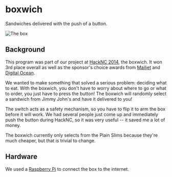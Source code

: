 # boxwich

Sandwiches delivered with the push of a button.

![The box](http://jonjonsonjr.github.io/boxwich/img/gh_box.jpg)

## Background

This program was part of our project at [HackNC 2014](http://hacknc.us/),
the boxwich. It won 3rd place overall as well as the sponsor's choice awards from
[Mailjet](https://www.mailjet.com/) and
[Digital Ocean](https://www.digitalocean.com/).

We wanted to make something that solved a serious problem: deciding what to eat.
With the boxwich, you don't have to worry about where to go or what to order,
you just have to press the button! The boxwich will randomly select a sandwich
from Jimmy John's and have it delivered to you!

The switch acts as a safety mechanism, so you have to flip it to arm the box
before it will work. We had several people just come up and immediately push
the button during HackNC, so it was very useful -- it saved me a lot of money.

The boxwich currently only selects from the Plain Slims because they're much
cheaper, but that is trivial to change.

## Hardware

We used a [Raspberry Pi](https://github.com/gabrieltriggs/boxwich) to connect
the box to the internet.
